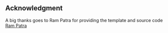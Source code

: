 ## Acknowledgment

A big thanks goes to Ram Patra for providing the template and source code [Ram Patra](https://github.com/rampatra)